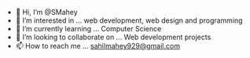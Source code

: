 - 👋 Hi, I’m @SMahey
- 👀 I’m interested in ... web development, web design and programming
- 🌱 I’m currently learning ... Computer Science
- 💞️ I’m looking to collaborate on ... Web development projects
- 📫 How to reach me ... sahilmahey929@gmail.com

<!---
SMahey/SMahey is a ✨ special ✨ repository because its `README.md` (this file) appears on your GitHub profile.
You can click the Preview link to take a look at your changes.
--->
